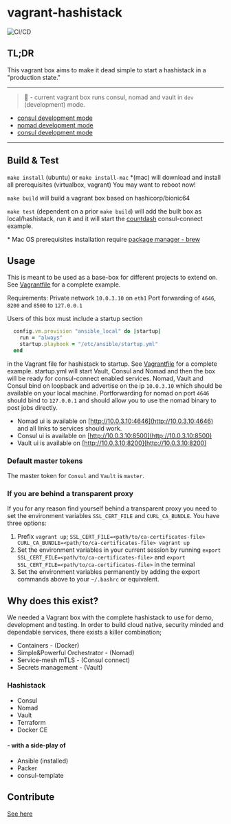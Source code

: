 # vagrant-hashistack

![CI/CD](https://github.com/fredrikhgrelland/vagrant-hashistack/workflows/CI/CD/badge.svg)

## TL;DR

This vagrant box aims to make it dead simple to start a hashistack in a "production state."

---
> 🚧 - current vagrant box runs consul, nomad and vault in `dev` (development) mode.
- [consul development mode](https://learn.hashicorp.com/consul/getting-started/agent)
- [nomad development mode](https://learn.hashicorp.com/nomad/getting-started/running)
- [consul development mode](https://www.vaultproject.io/docs/concepts/dev-server)
---

## Build & Test

`make install` (ubuntu) or `make install-mac` *(mac) will download and install all prerequisites (virtualbox, vagrant) You may want to reboot now!

`make build` will build a vagrant box based on hashicorp/bionic64

`make test` (dependent on a prior `make build`) will add the built box as local/hashistack, run it and it will start the [countdash](https://www.nomadproject.io/docs/integrations/consul-connect/) consul-connect example.

\* Mac OS prerequisites installation require [package manager - brew](https://brew.sh/)

## Usage

This is meant to be used as a base-box for different projects to extend on. See [Vagrantfile](./Vagrantfile) for a complete example.

Requirements:
Private network `10.0.3.10` on `eth1`
Port forwarding of `4646`, `8200` and `8500` to `127.0.0.1`

Users of this box must include a startup section
```ruby
  config.vm.provision "ansible_local" do |startup|
    run = "always"
    startup.playbook = "/etc/ansible/startup.yml"
  end
```
in the Vagrant file for hashistack to startup. See [Vagrantfile](Vagrantfile) for a complete example.
startup.yml will start Vault, Consul and Nomad and then the box will be ready for consul-connect enabled services.
Nomad, Vault and Consul bind on loopback and advertise on the ip `10.0.3.10` which should be available on your local machine.
Portforwarding for nomad on port `4646` should bind to `127.0.0.1` and should allow you to use the nomad binary to post jobs directly.
- Nomad ui is available on [http://10.0.3.10:4646](http://10.0.3.10:4646) and all links to services should work.
- Consul ui is available on [http://10.0.3.10:8500](http://10.0.3.10:8500)
- Vault ui is available on [http://10.0.3.10:8200](http://10.0.3.10:8200)

### Default master tokens

The master token for `Consul` and `Vault` is `master`.

### If you are behind a transparent proxy

If you for any reason find yourself behind a transparent proxy you need to set the environment variables `SSL_CERT_FILE` and `CURL_CA_BUNDLE`. You have three options:
1. Prefix `vagrant up`; `SSL_CERT_FILE=<path/to/ca-certificates-file> CURL_CA_BUNDLE=<path/to/ca-certificates-file> vagrant up`
2. Set the environment variables in your current session by running `export SSL_CERT_FILE=<path/to/ca-certificates-file>` and `export SSL_CERT_FILE=<path/to/ca-certificates-file>` in the terminal
3. Set the environment variables permanently by adding the export commands above to your `~/.bashrc` or equivalent.

## Why does this exist?

We needed a Vagrant box with the complete hashistack to use for demo, development and testing.
In order to build cloud native, security minded and dependable services, there exists a killer combination;
- Containers - (Docker)
- Simple&Powerful Orchestrator - (Nomad)
- Service-mesh mTLS - (Consul connect)
- Secrets management - (Vault)

### Hashistack

- Consul
- Nomad
- Vault
- Terraform
- Docker CE

#### - with a side-play of

- Ansible (installed)
- Packer
- consul-template

## Contribute

[See here](docs/CONTRIBUTING.md)
